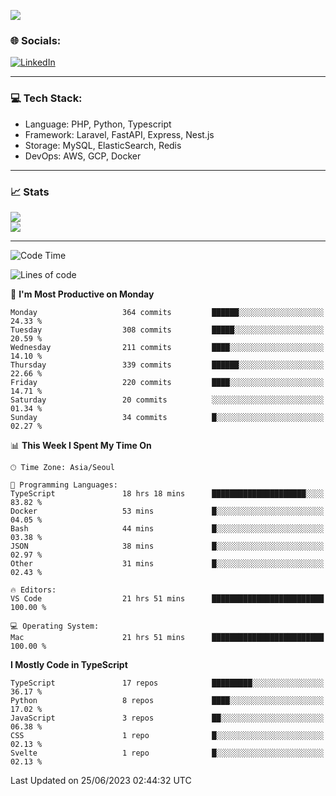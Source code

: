 <!--[![](https://visitcount.itsvg.in/api?id=jin-wk&icon=7&color=12)](https://visitcount.itsvg.in)-->
<!--[![Hits](https://hits.seeyoufarm.com/api/count/incr/badge.svg?url=https%3A%2F%2Fgithub.com%2Fjin-wk&count_bg=%235F625C&title_bg=%23555555&icon=github.svg&icon_color=%23E7E7E7&title=Hits&edge_flat=false)](https://hits.seeyoufarm.com)-->
![](https://komarev.com/ghpvc/?username=jin-wk&color=lightgrey&style=for-the-badge)

### 🌐 Socials:
[![LinkedIn](https://img.shields.io/badge/LinkedIn-%230077B5.svg?logo=linkedin&logoColor=white)](https://linkedin.com/in/jinwook-lee-242625241) 

---

### 💻 Tech Stack:
  - Language: PHP, Python, Typescript
  - Framework: Laravel, FastAPI, Express, Nest.js
  - Storage: MySQL, ElasticSearch, Redis
  - DevOps: AWS, GCP, Docker

---

### 📈 Stats
![](https://github-readme-stats.vercel.app/api?username=jin-wk&theme=dark&hide_border=true&include_all_commits=true&count_private=true)<br/>
![](https://github-readme-streak-stats.herokuapp.com/?user=jin-wk&theme=dark&hide_border=true)<br/>

---

<!--START_SECTION:waka-->
![Code Time](http://img.shields.io/badge/Code%20Time-652%20hrs%2050%20mins-blue)

![Lines of code](https://img.shields.io/badge/From%20Hello%20World%20I%27ve%20Written-652.9%20thousand%20lines%20of%20code-blue)

📅 **I'm Most Productive on Monday** 

```text
Monday                   364 commits         ██████░░░░░░░░░░░░░░░░░░░   24.33 % 
Tuesday                  308 commits         █████░░░░░░░░░░░░░░░░░░░░   20.59 % 
Wednesday                211 commits         ████░░░░░░░░░░░░░░░░░░░░░   14.10 % 
Thursday                 339 commits         ██████░░░░░░░░░░░░░░░░░░░   22.66 % 
Friday                   220 commits         ████░░░░░░░░░░░░░░░░░░░░░   14.71 % 
Saturday                 20 commits          ░░░░░░░░░░░░░░░░░░░░░░░░░   01.34 % 
Sunday                   34 commits          █░░░░░░░░░░░░░░░░░░░░░░░░   02.27 % 
```


📊 **This Week I Spent My Time On** 

```text
🕑︎ Time Zone: Asia/Seoul

💬 Programming Languages: 
TypeScript               18 hrs 18 mins      █████████████████████░░░░   83.82 % 
Docker                   53 mins             █░░░░░░░░░░░░░░░░░░░░░░░░   04.05 % 
Bash                     44 mins             █░░░░░░░░░░░░░░░░░░░░░░░░   03.38 % 
JSON                     38 mins             █░░░░░░░░░░░░░░░░░░░░░░░░   02.97 % 
Other                    31 mins             █░░░░░░░░░░░░░░░░░░░░░░░░   02.43 % 

🔥 Editors: 
VS Code                  21 hrs 51 mins      █████████████████████████   100.00 % 

💻 Operating System: 
Mac                      21 hrs 51 mins      █████████████████████████   100.00 % 
```

**I Mostly Code in TypeScript** 

```text
TypeScript               17 repos            █████████░░░░░░░░░░░░░░░░   36.17 % 
Python                   8 repos             ████░░░░░░░░░░░░░░░░░░░░░   17.02 % 
JavaScript               3 repos             ██░░░░░░░░░░░░░░░░░░░░░░░   06.38 % 
CSS                      1 repo              █░░░░░░░░░░░░░░░░░░░░░░░░   02.13 % 
Svelte                   1 repo              █░░░░░░░░░░░░░░░░░░░░░░░░   02.13 % 
```




 Last Updated on 25/06/2023 02:44:32 UTC
<!--END_SECTION:waka-->
